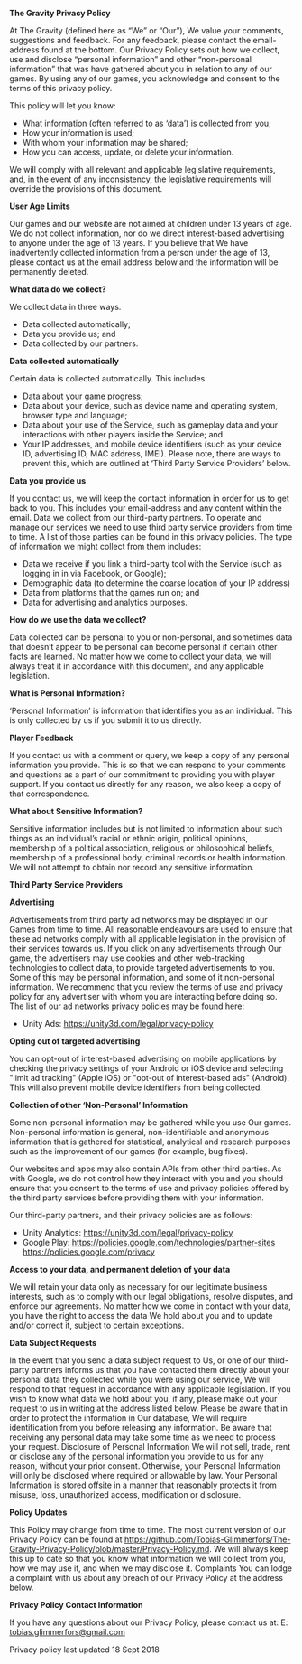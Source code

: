 **The Gravity Privacy Policy**

At The Gravity (defined here as “We” or “Our”), We value your comments, suggestions and feedback. For any feedback, please contact the email-address found at the bottom. Our Privacy Policy sets out how we collect, use and disclose “personal information” and other “non-personal information” that was have gathered about you in relation to any of our games.
By using any of our games, you acknowledge and consent to the terms of this privacy policy.

This policy will let you know:
  * What information (often referred to as ‘data’) is collected from you;
  * How your information is used;
  * With whom your information may be shared;
  * How you can access, update, or delete your information.

We will comply with all relevant and applicable legislative requirements, and, in the event of any inconsistency, the legislative requirements will override the provisions of this document.

**User Age Limits**

Our games and our website are not aimed at children under 13 years of age. We do not collect information, nor do we direct interest-based advertising to anyone under the age of 13 years.
If you believe that We have inadvertently collected information from a person under the age of 13, please contact us at the email address below and the information will be permanently deleted.

**What data do we collect?**

We collect data in three ways.
  * Data collected automatically;
  * Data you provide us; and
  * Data collected by our partners.

**Data collected automatically**

Certain data is collected automatically. This includes
  * Data about your game progress;
  * Data about your device, such as device name and operating system, browser type and language;
  * Data about your use of the Service, such as gameplay data and your interactions with other players inside the Service; and
  * Your IP addresses, and mobile device identifiers (such as your device ID, advertising ID, MAC address, IMEI). Please note, there are ways to prevent this, which are outlined at ‘Third Party Service Providers’ below.

**Data you provide us**

If you contact us, we will keep the contact information in order for us to get back to you. This includes your email-address and any content within the email.
Data we collect from our third-party partners.
To operate and manage our services we need to use third party service providers from time to time. A list of those parties can be found in this privacy policies. The type of information we might collect from them includes:
  * Data we receive if you link a third-party tool with the Service (such as logging in in via Facebook, or Google);
  * Demographic data (to determine the coarse location of your IP address)
  * Data from platforms that the games run on; and
  * Data for advertising and analytics purposes.

**How do we use the data we collect?**

Data collected can be personal to you or non-personal, and sometimes data that doesn’t appear to be personal can become personal if certain other facts are learned. No matter how we come to collect your data, we will always treat it in accordance with this document, and any applicable legislation.

**What is Personal Information?**

‘Personal Information’ is information that identifies you as an individual. This is only collected by us if you submit it to us directly.

**Player Feedback**

If you contact us with a comment or query, we keep a copy of any personal information you provide. This is so that we can respond to your comments and questions as a part of our commitment to providing you with player support. If you contact us directly for any reason, we also keep a copy of that correspondence.

**What about Sensitive Information?**

Sensitive information includes but is not limited to information about such things as an individual’s racial or ethnic origin, political opinions, membership of a political association, religious or philosophical beliefs, membership of a professional body, criminal records or health information.
We will not attempt to obtain nor record any sensitive information.

**Third Party Service Providers**

**Advertising**

Advertisements from third party ad networks may be displayed in our Games from time to time. All reasonable endeavours are used to ensure that these ad networks comply with all applicable legislation in the provision of their services towards us.
If you click on any advertisements through Our game, the advertisers may use cookies and other web-tracking technologies to collect data, to provide targeted advertisements to you. Some of this may be personal information, and some of it non-personal information. We recommend that you review the terms of use and privacy policy for any advertiser with whom you are interacting before doing so.
The list of our ad networks privacy policies may be found here:
  * Unity Ads: https://unity3d.com/legal/privacy-policy

**Opting out of targeted advertising**

You can opt-out of interest-based advertising on mobile applications by checking the privacy settings of your Android or iOS device and selecting "limit ad tracking" (Apple iOS) or "opt-out of interest-based ads" (Android). This will also prevent mobile device identifiers from being collected.

**Collection of other ‘Non-Personal’ Information**

Some non-personal information may be gathered while you use Our games. Non-personal information is general, non-identifiable and anonymous information that is gathered for statistical, analytical and research purposes such as the improvement of our games (for example, bug fixes).

Our websites and apps may also contain APIs from other third parties. As with Google, we do not control how they interact with you and you should ensure that you consent to the terms of use and privacy policies offered by the third party services before providing them with your information.

Our third-party partners, and their privacy policies are as follows:
  * Unity Analytics: https://unity3d.com/legal/privacy-policy
  * Google Play: https://policies.google.com/technologies/partner-sites https://policies.google.com/privacy

**Access to your data, and permanent deletion of your data**

We will retain your data only as necessary for our legitimate business interests, such as to comply with our legal obligations, resolve disputes, and enforce our agreements.
No matter how we come in contact with your data, you have the right to access the data We hold about you and to update and/or correct it, subject to certain exceptions.

**Data Subject Requests**

In the event that you send a data subject request to Us, or one of our third-party partners informs us that you have contacted them directly about your personal data they collected while you were using our service, We will respond to that request in accordance with any applicable legislation.
If you wish to know what data we hold about you, if any, please make out your request to us in writing at the address listed below. Please be aware that in order to protect the information in Our database, We will require identification from you before releasing any information.
Be aware that receiving any personal data may take some time as we need to process your request.
Disclosure of Personal Information
We will not sell, trade, rent or disclose any of the personal information you provide to us for any reason, without your prior consent. Otherwise, your Personal Information will only be disclosed where required or allowable by law.
Your Personal Information is stored offsite in a manner that reasonably protects it from misuse, loss, unauthorized access, modification or disclosure.

**Policy Updates**

This Policy may change from time to time. The most current version of our Privacy Policy can be found at https://github.com/Tobias-Glimmerfors/The-Gravity-Privacy-Policy/blob/master/Privacy-Policy.md. We will always keep this up to date so that you know what information we will collect from you, how we may use it, and when we may disclose it.
Complaints
You can lodge a complaint with us about any breach of our Privacy Policy at the address below.

**Privacy Policy Contact Information**

If you have any questions about our Privacy Policy, please contact us at:
E: tobias.glimmerfors@gmail.com

Privacy policy last updated 18 Sept 2018
